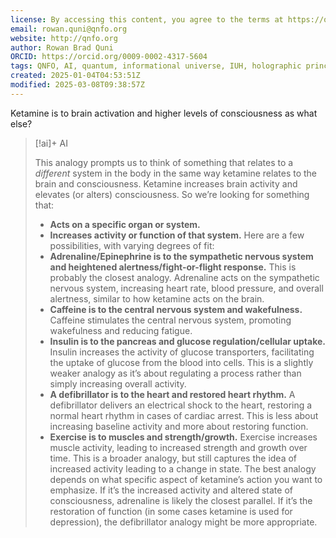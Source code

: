```yaml
---
license: By accessing this content, you agree to the terms at https://qnfo.org/LICENSE
email: rowan.quni@qnfo.org
website: http://qnfo.org
author: Rowan Brad Quni
ORCID: https://orcid.org/0009-0002-4317-5604
tags: QNFO, AI, quantum, informational universe, IUH, holographic principle
created: 2025-01-04T04:53:51Z
modified: 2025-03-08T09:38:57Z
---
```


Ketamine is to brain activation and higher levels of consciousness as what else?

> [!ai]+ AI
>
> This analogy prompts us to think of something that relates to a *different* system in the body in the same way ketamine relates to the brain and consciousness. Ketamine increases brain activity and elevates (or alters) consciousness. So we’re looking for something that:
> - **Acts on a specific organ or system.**
> - **Increases activity or function of that system.**
> Here are a few possibilities, with varying degrees of fit:
> - **Adrenaline/Epinephrine is to the sympathetic nervous system and heightened alertness/fight-or-flight response.** This is probably the closest analogy. Adrenaline acts on the sympathetic nervous system, increasing heart rate, blood pressure, and overall alertness, similar to how ketamine acts on the brain.
> - **Caffeine is to the central nervous system and wakefulness.** Caffeine stimulates the central nervous system, promoting wakefulness and reducing fatigue.
> - **Insulin is to the pancreas and glucose regulation/cellular uptake.** Insulin increases the activity of glucose transporters, facilitating the uptake of glucose from the blood into cells. This is a slightly weaker analogy as it’s about regulating a process rather than simply increasing overall activity.
> - **A defibrillator is to the heart and restored heart rhythm.** A defibrillator delivers an electrical shock to the heart, restoring a normal heart rhythm in cases of cardiac arrest. This is less about increasing baseline activity and more about restoring function.
> - **Exercise is to muscles and strength/growth.** Exercise increases muscle activity, leading to increased strength and growth over time. This is a broader analogy, but still captures the idea of increased activity leading to a change in state.
> The best analogy depends on what specific aspect of ketamine’s action you want to emphasize. If it’s the increased activity and altered state of consciousness, adrenaline is likely the closest parallel. If it’s the restoration of function (in some cases ketamine is used for depression), the defibrillator analogy might be more appropriate.
